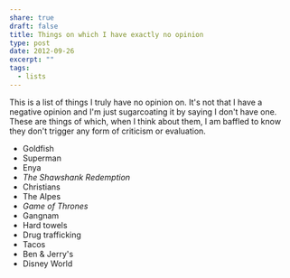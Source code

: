 ```yaml
---
share: true
draft: false
title: Things on which I have exactly no opinion
type: post
date: 2012-09-26
excerpt: ""
tags:
  - lists
---
```


This is a list of things I truly have no opinion on. It's not that I have a negative opinion and I'm just sugarcoating it by saying I don't have one. These are things of which, when I think about them, I am baffled to know they don't trigger any form of criticism or evaluation.

- Goldfish
- Superman
- Enya
- _The Shawshank Redemption_
- Christians
- The Alpes
- _Game of Thrones_
- Gangnam 
- Hard towels
- Drug trafficking 
- Tacos
- Ben & Jerry's
- Disney World